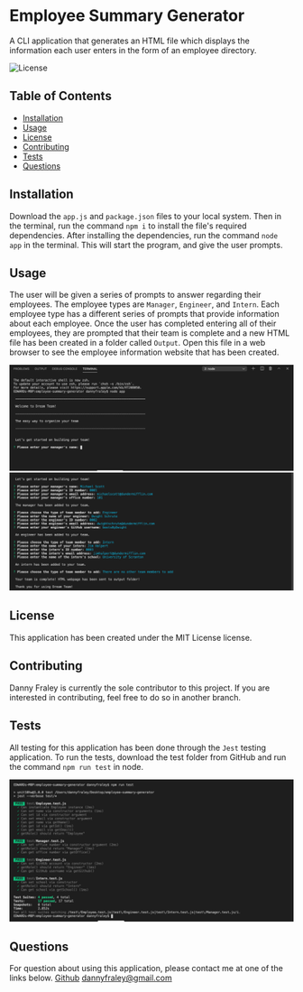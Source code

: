 
# Employee Summary Generator

A CLI application that generates an HTML file which displays the information each user enters in the form of an employee directory. 

![License](https://img.shields.io/badge/LICENSE-MIT-red.svg)

## Table of Contents
* [Installation](#installation)
* [Usage](#usage)
* [License](#license)
* [Contributing](#contributing)
* [Tests](#tests)
* [Questions](#questions)

## Installation
Download the `app.js` and `package.json` files to your local system. Then in the terminal, run the command `npm i` to install the file's required dependencies. After installing the dependencies, run the command `node app` in the terminal. This will start the program, and give the user prompts.

## Usage
The user will be given a series of prompts to answer regarding their employees. The employee types are `Manager`, `Engineer`, and `Intern`. Each employee type has a different series of prompts that provide information about each employee. Once the user has completed entering all of their employees, they are prompted that their team is complete and a new HTML file has been created in a folder called `Output`. Open this file in a web browser to see the employee information website that has been created.

<img src="images/dreamTeamScreenshot1.png"> <br>
<img src="images/dreamTeamScreenshot2.png"> <br>

## License
This application has been created under the MIT License license.

## Contributing
Danny Fraley is currently the sole contributor to this project. If you are interested in contributing, feel free to do so in another branch.

## Tests
All testing for this application has been done through the `Jest` testing application. To run the tests, download the test folder from GitHub and run the command `npm run test` in node.

<img src="images/dreamTeamScreenshot3.png"> <br>

## Questions
For question about using this application, please contact me at one of the links below.
<a href='https://www.github.com/dannyfraley'>Github</a>
<a href='mailto:dannyfraley@gmail.com'>dannyfraley@gmail.com</a>
